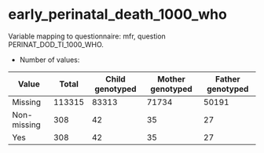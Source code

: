 # early_perinatal_death_1000_who
Variable mapping to questionnaire: mfr, question PERINAT_DOD_TI_1000_WHO.
- Number of values:

| Value | Total | Child genotyped | Mother genotyped | Father genotyped |
| ----- | ----- | --------------- | ---------------- | ---------------- |
| Missing | 113315 | 83313 | 71734 | 50191 |
| Non-missing | 308 | 42 | 35 | 27 |
| Yes | 308 | 42 | 35 |27 |




